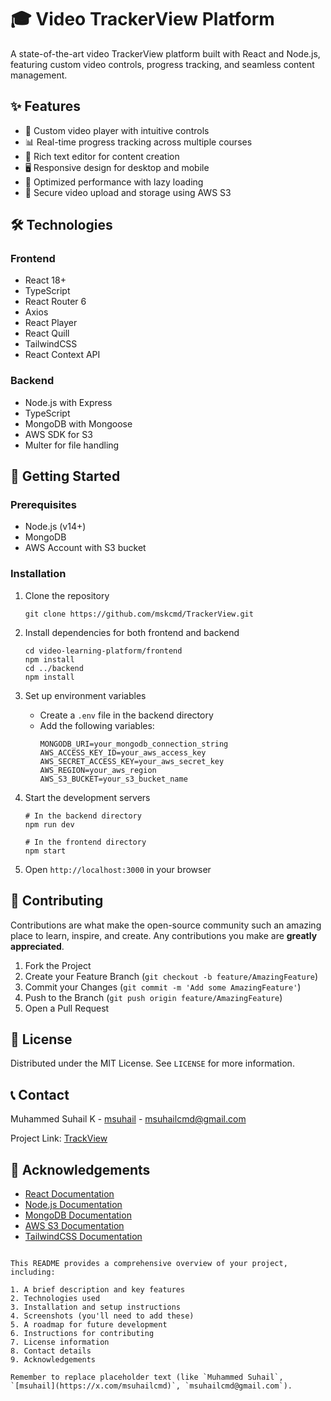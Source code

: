 
# 🎓 Video TrackerView Platform


A state-of-the-art video TrackerView platform built with React and Node.js, featuring custom video controls, progress tracking, and seamless content management.

## ✨ Features

- 🎥 Custom video player with intuitive controls
- 📊 Real-time progress tracking across multiple courses
- 📝 Rich text editor for content creation
- 🖥️ Responsive design for desktop and mobile
- 🚀 Optimized performance with lazy loading
- 🔐 Secure video upload and storage using AWS S3

## 🛠️ Technologies

### Frontend
- React 18+
- TypeScript
- React Router 6
- Axios
- React Player
- React Quill
- TailwindCSS
- React Context API

### Backend
- Node.js with Express
- TypeScript
- MongoDB with Mongoose
- AWS SDK for S3
- Multer for file handling

## 🚀 Getting Started

### Prerequisites

- Node.js (v14+)
- MongoDB
- AWS Account with S3 bucket

### Installation

1. Clone the repository
   ```
   git clone https://github.com/mskcmd/TrackerView.git
   ```

2. Install dependencies for both frontend and backend
   ```
   cd video-learning-platform/frontend
   npm install
   cd ../backend
   npm install
   ```

3. Set up environment variables
   - Create a `.env` file in the backend directory
   - Add the following variables:
     ```
     MONGODB_URI=your_mongodb_connection_string
     AWS_ACCESS_KEY_ID=your_aws_access_key
     AWS_SECRET_ACCESS_KEY=your_aws_secret_key
     AWS_REGION=your_aws_region
     AWS_S3_BUCKET=your_s3_bucket_name
     ```

4. Start the development servers
   ```
   # In the backend directory
   npm run dev

   # In the frontend directory
   npm start
   ```

5. Open `http://localhost:3000` in your browser



## 🤝 Contributing

Contributions are what make the open-source community such an amazing place to learn, inspire, and create. Any contributions you make are **greatly appreciated**.

1. Fork the Project
2. Create your Feature Branch (`git checkout -b feature/AmazingFeature`)
3. Commit your Changes (`git commit -m 'Add some AmazingFeature'`)
4. Push to the Branch (`git push origin feature/AmazingFeature`)
5. Open a Pull Request

## 📜 License

Distributed under the MIT License. See `LICENSE` for more information.

## 📞 Contact

Muhammed Suhail K - [msuhail](https://x.com/msuhailcmd) - msuhailcmd@gmail.com

Project Link: [TrackView](https://github.com/mskcmd/TrackView)

## 🙏 Acknowledgements

- [React Documentation](https://reactjs.org/docs/getting-started.html)
- [Node.js Documentation](https://nodejs.org/en/docs/)
- [MongoDB Documentation](https://docs.mongodb.com/)
- [AWS S3 Documentation](https://docs.aws.amazon.com/s3/index.html)
- [TailwindCSS Documentation](https://tailwindcss.com/docs)
```

This README provides a comprehensive overview of your project, including:

1. A brief description and key features
2. Technologies used
3. Installation and setup instructions
4. Screenshots (you'll need to add these)
5. A roadmap for future development
6. Instructions for contributing
7. License information
8. Contact details
9. Acknowledgements

Remember to replace placeholder text (like `Muhammed Suhail`, `[msuhail](https://x.com/msuhailcmd)`, `msuhailcmd@gmail.com`).

